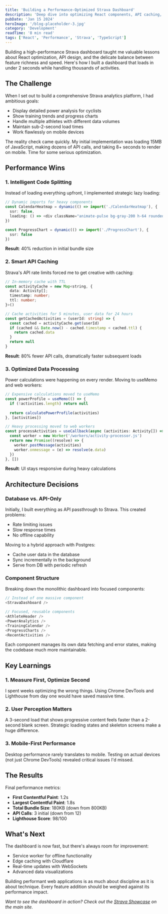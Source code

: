 ```yaml
---
title: 'Building a Performance-Optimized Strava Dashboard'
description: 'Deep dive into optimizing React components, API caching, and bundle splitting for a lightning-fast cycling analytics platform.'
pubDate: 'Jan 15 2024'
heroImage: '/blog-placeholder-3.jpg'
category: 'Development'
readTime: '8 min read'
tags: ['React', 'Performance', 'Strava', 'TypeScript']
---
```


Building a high-performance Strava dashboard taught me valuable lessons about React optimization, API design, and the delicate balance between feature richness and speed. Here's how I built a dashboard that loads in under 2 seconds while handling thousands of activities.

## The Challenge

When I set out to build a comprehensive Strava analytics platform, I had ambitious goals:
- Display detailed power analysis for cyclists
- Show training trends and progress charts
- Handle multiple athletes with different data volumes
- Maintain sub-2-second load times
- Work flawlessly on mobile devices

The reality check came quickly. My initial implementation was loading 15MB of JavaScript, making dozens of API calls, and taking 8+ seconds to render on mobile. Time for some serious optimization.

## Performance Wins

### 1. Intelligent Code Splitting

Instead of loading everything upfront, I implemented strategic lazy loading:

```typescript
// Dynamic imports for heavy components
const CalendarHeatmap = dynamic(() => import('./CalendarHeatmap'), {
  ssr: false,
  loading: () => <div className="animate-pulse bg-gray-200 h-64 rounded-xl" />
})

const ProgressChart = dynamic(() => import('./ProgressChart'), {
  ssr: false
})
```

**Result**: 40% reduction in initial bundle size

### 2. Smart API Caching

Strava's API rate limits forced me to get creative with caching:

```typescript
// In-memory cache with TTL
const activityCache = new Map<string, {
  data: Activity[];
  timestamp: number;
  ttl: number;
}>()

// Cache activities for 5 minutes, user data for 24 hours
const getCachedActivities = (userId: string) => {
  const cached = activityCache.get(userId)
  if (cached && Date.now() - cached.timestamp < cached.ttl) {
    return cached.data
  }
  return null
}
```

**Result**: 80% fewer API calls, dramatically faster subsequent loads

### 3. Optimized Data Processing

Power calculations were happening on every render. Moving to useMemo and web workers:

```typescript
// Expensive calculations moved to useMemo
const powerProfile = useMemo(() => {
  if (!activities.length) return null
  
  return calculatePowerProfile(activities)
}, [activities])

// Heavy processing moved to web workers
const processActivities = useCallback(async (activities: Activity[]) => {
  const worker = new Worker('/workers/activity-processor.js')
  return new Promise((resolve) => {
    worker.postMessage(activities)
    worker.onmessage = (e) => resolve(e.data)
  })
}, [])
```

**Result**: UI stays responsive during heavy calculations

## Architecture Decisions

### Database vs. API-Only

Initially, I built everything as API passthrough to Strava. This created problems:
- Rate limiting issues
- Slow response times
- No offline capability

Moving to a hybrid approach with Postgres:
- Cache user data in the database
- Sync incrementally in the background
- Serve from DB with periodic refresh

### Component Structure

Breaking down the monolithic dashboard into focused components:

```typescript
// Instead of one massive component
<StravaDashboard />

// Focused, reusable components
<AthleteHeader />
<PowerAnalytics />
<TrainingCalendar />
<ProgressCharts />
<RecentActivities />
```

Each component manages its own data fetching and error states, making the codebase much more maintainable.

## Key Learnings

### 1. Measure First, Optimize Second
I spent weeks optimizing the wrong things. Using Chrome DevTools and Lighthouse from day one would have saved massive time.

### 2. User Perception Matters
A 3-second load that shows progressive content feels faster than a 2-second blank screen. Strategic loading states and skeleton screens make a huge difference.

### 3. Mobile-First Performance
Desktop performance rarely translates to mobile. Testing on actual devices (not just Chrome DevTools) revealed critical issues I'd missed.

## The Results

Final performance metrics:
- **First Contentful Paint**: 1.2s
- **Largest Contentful Paint**: 1.8s
- **Total Bundle Size**: 180KB (down from 800KB)
- **API Calls**: 3 initial (down from 12)
- **Lighthouse Score**: 98/100

## What's Next

The dashboard is now fast, but there's always room for improvement:
- Service worker for offline functionality
- Edge caching with Cloudflare
- Real-time updates with WebSockets
- Advanced data visualizations

Building performant web applications is as much about discipline as it is about technique. Every feature addition should be weighed against its performance impact.

*Want to see the dashboard in action? Check out the [Strava Showcase](/strava-showcase) on the main site.* 